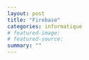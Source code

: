 ```yaml
---
layout: post
title: "Firebase"
categories: informatique
# featured-image: 
# featured-source: 
summary: ""
---
```

